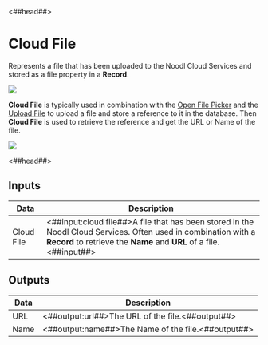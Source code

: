 <##head##>

# Cloud File

Represents a file that has been uploaded to the Noodl Cloud Services and stored as a file property in a **Record**.

<div class="ndl-image-with-background l">

![](/nodes/data/cloud-data/cloud-file/cloud-file.png)

</div>

**Cloud File** is typically used in combination with the [Open File Picker](/nodes/utilities/open-file-picker.md) and the [Upload File](/nodes/data/cloud-data/upload-file.md) to upload a file and store a reference to it in the database. Then **Cloud File** is used to retrieve the reference and get the URL or Name of the file.

<div class="ndl-image-with-background l">

![](/nodes/data/cloud-data/upload-file/upload-file.png)

</div>
<##head##>

## Inputs

| Data                                     | Description                                                                                                                                                                           |
| ---------------------------------------- | ------------------------------------------------------------------------------------------------------------------------------------------------------------------------------------- |
| <span class="ndl-data">Cloud File</span> | <##input:cloud file##>A file that has been stored in the Noodl Cloud Services. Often used in combination with a **Record** to retrieve the **Name** and **URL** of a file.<##input##> |

## Outputs

| Data                               | Description                                        |
| ---------------------------------- | -------------------------------------------------- |
| <span class="ndl-data">URL</span>  | <##output:url##>The URL of the file.<##output##>   |
| <span class="ndl-data">Name</span> | <##output:name##>The Name of the file.<##output##> |
